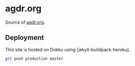# agdr.org

Source of [agdr.org](http://agdr.org).

## Deployment

This site is hosted on Dokku using [jekyll-buildpack-heroku].

```bash
git push production master
```
